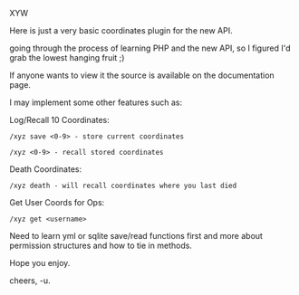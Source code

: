 XYW

Here is just a very basic coordinates plugin for the new API.

going through the process of learning PHP and the new API, so I figured I'd grab the lowest hanging fruit ;)

If anyone wants to view it the source is available on the documentation page.



I may implement some other features such as:

Log/Recall 10 Coordinates:

`/xyz save <0-9> - store current coordinates`

`/xyz <0-9> - recall stored coordinates`

Death Coordinates:

`/xyz death - will recall coordinates where you last died`

Get User Coords for Ops:

`/xyz get <username>`

Need to learn yml or sqlite save/read functions first and more about permission structures and how to tie in methods.

Hope you enjoy.

cheers, -u.